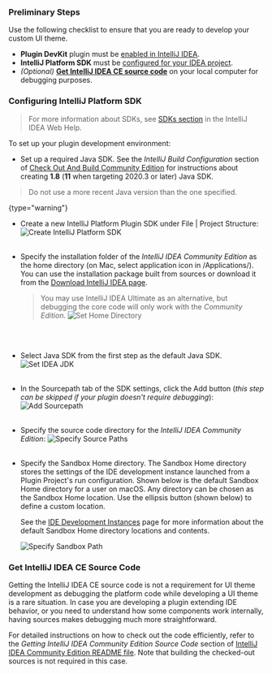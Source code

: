 [//]: # (title: Setting Up a Development Environment)

<!-- Copyright 2000-2022 JetBrains s.r.o. and contributors. Use of this source code is governed by the Apache 2.0 license. -->

### Preliminary Steps

Use the following checklist to ensure that you are ready to develop your custom UI theme.
* **Plugin DevKit** plugin must be [enabled in IntelliJ IDEA](https://www.jetbrains.com/help/idea/managing-plugins.html).
* **IntelliJ Platform SDK** must be [configured for your IDEA project](#configuring-intellij-platform-sdk).
* _(Optional)_ **[Get IntelliJ IDEA CE source code](#get-intellij-idea-ce-source-code)** on your local computer for debugging purposes.

### Configuring IntelliJ Platform SDK

> For more information about SDKs, see [SDKs section](https://www.jetbrains.com/help/idea/working-with-sdks.html) in the IntelliJ IDEA Web Help.

To set up your plugin development environment:

* Set up a required Java SDK.
  See the _IntelliJ Build Configuration_ section of [Check Out And Build Community Edition](%gh-ic%/README.md) for instructions about creating **1.8** (**11** when targeting 2020.3 or later) Java SDK.

> Do not use a more recent Java version than the one specified.
>
{type="warning"}

* Create a new <control>IntelliJ Platform Plugin SDK</control> under <menupath>File | Project Structure</menupath>:
  ![Create IntelliJ Platform SDK](create_intellij_idea_sdk.png)
  <br/>
  <br/>
* Specify the installation folder of the *IntelliJ IDEA Community Edition* as the home directory (on Mac, select application icon in <path>/Applications/</path>).
  You can use the installation package built from sources or download it from the [Download IntelliJ IDEA page](https://www.jetbrains.com/idea/download/).
  > You may use IntelliJ IDEA Ultimate as an alternative, but debugging the core code will only work with the *Community Edition*.
  ![Set Home Directory](set_home_directory.png)
  <br/>
  <br/>
* Select Java SDK from the first step as the default Java SDK.
  ![Set IDEA JDK](set_java_sdk.png)
  <br/>
  <br/>
* In the <control>Sourcepath</control> tab of the SDK settings, click the <control>Add</control> button (_this step can be skipped if your plugin doesn't require debugging_):
  ![Add Sourcepath](add_sourcepath.png)
  <br/>
  <br/>
* Specify the source code directory for the *IntelliJ IDEA Community Edition*:
  ![Specify Source Paths](community_sources_directory.png)
  <br/>
  <br/>
* Specify the <control>Sandbox Home</control> directory.
  The <control>Sandbox Home</control> directory stores the settings of the IDE development instance launched from a Plugin Project's run configuration.
  Shown below is the default <control>Sandbox Home</control> directory for a user on macOS.
  Any directory can be chosen as the <control>Sandbox Home</control> location.
  Use the ellipsis button (shown below) to define a custom location.

  See the [IDE Development Instances](ide_development_instance.md) page for more information about the default <control>Sandbox Home</control> directory locations and contents.

  ![Specify Sandbox Path](plugins-sandbox.png)

### Get IntelliJ IDEA CE Source Code

Getting the IntelliJ IDEA CE source code is not a requirement for UI theme development as debugging the platform code while developing a UI theme is a rare situation.
In case you are developing a plugin extending IDE behavior, or you need to understand how some components work internally, having sources makes debugging much more straightforward.

For detailed instructions on how to check out the code efficiently, refer to the _Getting IntelliJ IDEA Community Edition Source Code_ section of [IntelliJ IDEA Community Edition README file](%gh-ic%/README.md).
Note that building the checked-out sources is not required in this case.
